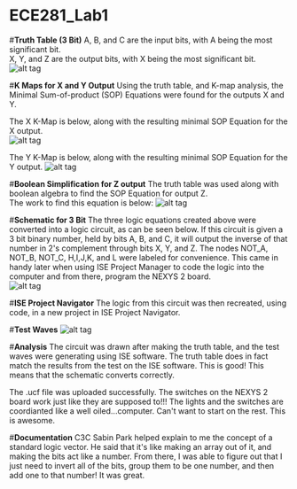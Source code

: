 ECE281_Lab1
===========


#**Truth Table (3 Bit)**
A, B, and C are the input bits, with A being the most significant bit.  
X, Y, and Z are the output bits, with X being the most significant bit.  
![alt tag](https://raw.github.com/JohnTerragnoli/ECE281_Lab1/master/Truth%20Table.PNG "Truth Table")


#**K Maps for X and Y Output**
Using the truth table, and K-map analysis, the Minimal Sum-of-product (SOP) Equations were found for the outputs X and Y. 

The X K-Map is below, along with the resulting minimal SOP Equation for the X output.  
![alt tag](https://raw.github.com/JohnTerragnoli/ECE281_Lab1/master/X%20K-Map.PNG "X K-Map and Output Equation")




The Y K-Map is below, along with the resulting minimal SOP Equation for the Y output. 
![alt tag](https://raw.github.com/JohnTerragnoli/ECE281_Lab1/master/Y%20K-mapPNG.PNG "Y K-Map and Output Equation")




#**Boolean Simplification for Z output**
The truth table was used along with boolean algebra to find the SOP Equation for output Z.  
The work to find this equation is below: 
![alt tag](https://raw.github.com/JohnTerragnoli/ECE281_Lab1/master/Proper%20Schematic3.PNG "Z Boolean Simplification and Output Equation")


#**Schematic for 3 Bit**
The three logic equations created above were converted into a logic circuit, as can be seen below. If this circuit is given a 3 bit binary number, held by bits A, B, and C, it will output the inverse of that number in 2's complement through bits X, Y, and Z.
The nodes NOT_A, NOT_B, NOT_C, H,I,J,K, and L were labeled for convenience.  This came in handy later when using ISE Project Manager to code the logic into the computer and from there, program the NEXYS 2 board.  
![alt tag](https://raw.github.com/JohnTerragnoli/ECE281_Lab1/master/Proper%20Schematic2.PNG "Logic Circuit")

#**ISE Project Navigator**
The logic from this circuit was then recreated, using code, in a new project in ISE Project Navigator.  

#**Test Waves**
![alt tag](https://raw.github.com/JohnTerragnoli/ECE281_Lab1/master/Prelab%20waves.PNG "Text Waves")

#**Analysis**
The circuit was drawn after making the truth table, and the test waves were generating using ISE software.  The truth table does in fact match the results from the test on the ISE software.  This is good! This means that the schematic converts correctly.  

The .ucf file was uploaded successfully.  The switches on the NEXYS 2 board work just like they are supposed to!!! The lights and the switches are coordianted like a well oiled...computer.  Can't want to start on the rest.  This is awesome.  


#**Documentation**
C3C Sabin Park helped explain to me the concept of a standard logic vector.  He said that it's like making an array out
of it, and making the bits act like a number. From there, I was able to figure out that I just need to invert all of the bits, group them to be one number, and then add one to that number!  It was great.  
